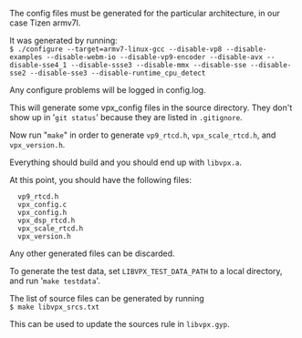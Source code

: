 The config files must be generated for the particular architecture, in our case
Tizen armv7l.

It was generated by running:  
`$ ./configure --target=armv7-linux-gcc --disable-vp8 --disable-examples
--disable-webm-io --disable-vp9-encoder --disable-avx --disable-sse4_1
--disable-ssse3 --disable-mmx --disable-sse --disable-sse2 --disable-sse3
--disable-runtime_cpu_detect`

Any configure problems will be logged in config.log.

This will generate some vpx_config files in the source directory. They don't
show up in '`git status`' because they are listed in `.gitignore`.

Now run "`make`" in order to generate `vp9_rtcd.h`, `vpx_scale_rtcd.h`, and
`vpx_version.h`.

Everything should build and you should end up with `libvpx.a`.

At this point, you should have the following files:
```
  vp9_rtcd.h
  vpx_config.c
  vpx_config.h
  vpx_dsp_rtcd.h
  vpx_scale_rtcd.h
  vpx_version.h
```

Any other generated files can be discarded.

To generate the test data, set `LIBVPX_TEST_DATA_PATH` to a local directory, and
run '`make testdata`'.

The list of source files can be generated by running  
`$ make libvpx_srcs.txt`

This can be used to update the sources rule in `libvpx.gyp`.
